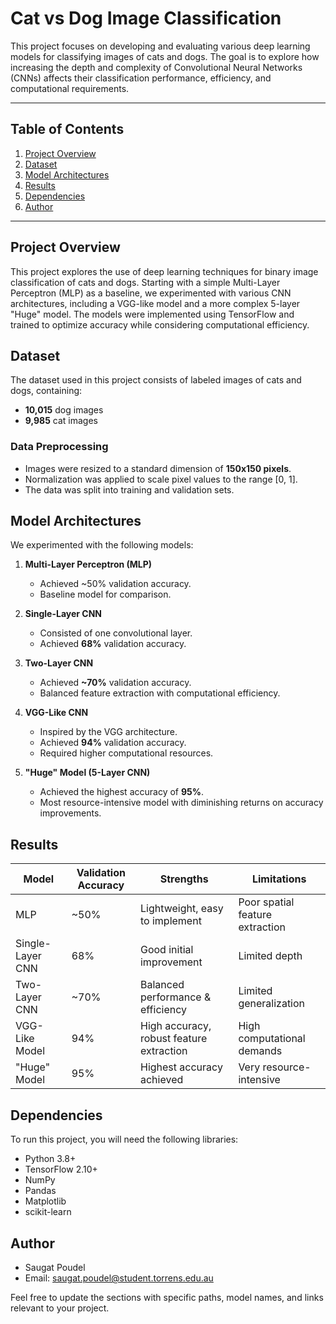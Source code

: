

# **Cat vs Dog Image Classification**

This project focuses on developing and evaluating various deep learning models for classifying images of cats and dogs. The goal is to explore how increasing the depth and complexity of Convolutional Neural Networks (CNNs) affects their classification performance, efficiency, and computational requirements.

---

## **Table of Contents**
1. [Project Overview](#project-overview)
2. [Dataset](#dataset)
3. [Model Architectures](#model-architectures)
4. [Results](#results)
5. [Dependencies](#dependencies)
6. [Author](#author)


---

## **Project Overview**

This project explores the use of deep learning techniques for binary image classification of cats and dogs. Starting with a simple Multi-Layer Perceptron (MLP) as a baseline, we experimented with various CNN architectures, including a VGG-like model and a more complex 5-layer "Huge" model. The models were implemented using TensorFlow and trained to optimize accuracy while considering computational efficiency.

## **Dataset**

The dataset used in this project consists of labeled images of cats and dogs, containing:
- **10,015** dog images
- **9,985** cat images

### **Data Preprocessing**
- Images were resized to a standard dimension of **150x150 pixels**.
- Normalization was applied to scale pixel values to the range [0, 1].
- The data was split into training and validation sets.

## **Model Architectures**

We experimented with the following models:
1. **Multi-Layer Perceptron (MLP)**
   - Achieved ~50% validation accuracy.
   - Baseline model for comparison.

2. **Single-Layer CNN**
   - Consisted of one convolutional layer.
   - Achieved **68%** validation accuracy.

3. **Two-Layer CNN**
   - Achieved **~70%** validation accuracy.
   - Balanced feature extraction with computational efficiency.

4. **VGG-Like CNN**
   - Inspired by the VGG architecture.
   - Achieved **94%** validation accuracy.
   - Required higher computational resources.

5. **"Huge" Model (5-Layer CNN)**
   - Achieved the highest accuracy of **95%**.
   - Most resource-intensive model with diminishing returns on accuracy improvements.

## **Results**

| **Model**            | **Validation Accuracy** | **Strengths**                 | **Limitations**                      |
|----------------------|-------------------------|------------------------------|-------------------------------------|
| MLP                  | ~50%                    | Lightweight, easy to implement | Poor spatial feature extraction     |
| Single-Layer CNN     | 68%                     | Good initial improvement     | Limited depth                       |
| Two-Layer CNN        | ~70%                    | Balanced performance & efficiency | Limited generalization             |
| VGG-Like Model       | 94%                     | High accuracy, robust feature extraction | High computational demands  |
| "Huge" Model         | 95%                     | Highest accuracy achieved    | Very resource-intensive             |

## **Dependencies**

To run this project, you will need the following libraries:
- Python 3.8+
- TensorFlow 2.10+
- NumPy
- Pandas
- Matplotlib
- scikit-learn







## **Author**
- Saugat Poudel
- Email: saugat.poudel@student.torrens.edu.au


Feel free to update the sections with specific paths, model names, and links relevant to your project.
